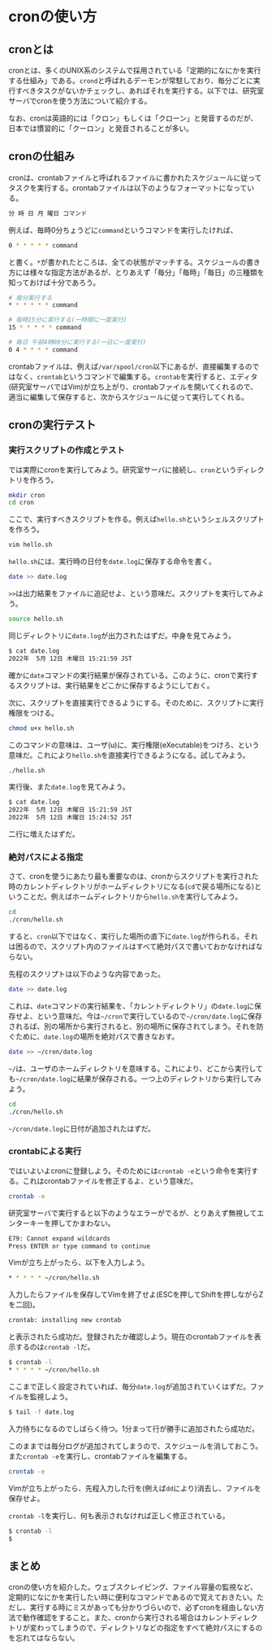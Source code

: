 # cronの使い方

## cronとは

cronとは、多くのUNIX系のシステムで採用されている「定期的になにかを実行する仕組み」である。`crond`と呼ばれるデーモンが常駐しており、毎分ごとに実行すべきタスクがないかチェックし、あればそれを実行する。以下では、研究室サーバでcronを使う方法について紹介する。

なお、cronは英語的には「クロン」もしくは「クローン」と発音するのだが、日本では慣習的に「クーロン」と発音されることが多い。

## cronの仕組み

cronは、crontabファイルと呼ばれるファイルに書かれたスケジュールに従ってタスクを実行する。crontabファイルは以下のようなフォーマットになっている。

```sh
分 時 日 月 曜日 コマンド
```

例えば、毎時0分ちょうどに`command`というコマンドを実行したければ、

```sh
0 * * * * * command
```

と書く。`*`が書かれたところは、全ての状態がマッチする。スケジュールの書き方には様々な指定方法があるが、とりあえず「毎分」「毎時」「毎日」の三種類を知っておけば十分であろう。

```sh
# 毎分実行する
* * * * * * command

# 毎時15分に実行する(一時間に一度実行)
15 * * * * * command

# 毎日 午前4時00分に実行する(一日に一度実行)
0 4 * * * * command
```

crontabファイルは、例えば`/var/spool/cron`以下にあるが、直接編集するのではなく、`crontab`というコマンドで編集する。`crontab`を実行すると、エディタ(研究室サーバではVim)が立ち上がり、crontabファイルを開いてくれるので、適当に編集して保存すると、次からスケジュールに従って実行してくれる。

## cronの実行テスト

### 実行スクリプトの作成とテスト

では実際にcronを実行してみよう。研究室サーバに接続し、`cron`というディレクトリを作ろう。

```sh
mkdir cron
cd cron
```

ここで、実行すべきスクリプトを作る。例えば`hello.sh`というシェルスクリプトを作ろう。

```sh
vim hello.sh
```

`hello.sh`には、実行時の日付を`date.log`に保存する命令を書く。

```sh
date >> date.log
```

`>>`は出力結果をファイルに追記せよ、という意味だ。スクリプトを実行してみよう。

```sh
source hello.sh
```

同じディレクトリに`date.log`が出力されたはずだ。中身を見てみよう。

```sh
$ cat date.log
2022年  5月 12日 木曜日 15:21:59 JST
```

確かに`date`コマンドの実行結果が保存されている。このように、cronで実行するスクリプトは、実行結果をどこかに保存するようにしておく。

次に、スクリプトを直接実行できるようにする。そのために、スクリプトに実行権限をつける。

```sh
chmod u+x hello.sh
```

このコマンドの意味は、ユーザ(u)に、実行権限(eXecutable)をつけろ、という意味だ。これにより`hello.sh`を直接実行できるようになる。試してみよう。

```sh
./hello.sh
```

実行後、また`date.log`を見てみよう。

```sh
$ cat date.log
2022年  5月 12日 木曜日 15:21:59 JST
2022年  5月 12日 木曜日 15:24:52 JST
```

二行に増えたはずだ。

### 絶対パスによる指定

さて、cronを使うにあたり最も重要なのは、cronからスクリプトを実行された時のカレントディレクトリがホームディレクトリになる(`cd`で戻る場所になる)ということだ。例えばホームディレクトリから`hello.sh`を実行してみよう。

```sh
cd
./cron/hello.sh
```

すると、`cron`以下ではなく、実行した場所の直下に`date.log`が作られる。それは困るので、スクリプト内のファイルはすべて絶対パスで書いておかなければならない。

先程のスクリプトは以下のような内容であった。

```sh
date >> date.log
```

これは、`date`コマンドの実行結果を、「カレントディレクトリ」の`date.log`に保存せよ、という意味だ。今は`~/cron`で実行しているので`~/cron/date.log`に保存されるば、別の場所から実行されると、別の場所に保存されてしまう。それを防ぐために、`date.log`の場所を絶対パスで書きなおす。

```sh
date >> ~/cron/date.log
```

`~/`は、ユーザのホームディレクトリを意味する。これにより、どこから実行しても`~/cron/date.log`に結果が保存される。一つ上のディレクトリから実行してみよう。

```sh
cd
./cron/hello.sh
```

`~/cron/date.log`に日付が追加されたはずだ。

### crontabによる実行

ではいよいよcronに登録しよう。そのためには`crontab -e`という命令を実行する。これはcrontabファイルを修正するよ、という意味だ。

```sh
crontab -e
```

研究室サーバで実行すると以下のようなエラーがでるが、とりあえず無視してエンターキーを押してかまわない。

```txt
E79: Cannot expand wildcards
Press ENTER or type command to continue
```

Vimが立ち上がったら、以下を入力しよう。

```sh
* * * * * ~/cron/hello.sh
```

入力したらファイルを保存してVimを終了せよ(ESCを押してShiftを押しながらZを二回)。

```txt
crontab: installing new crontab
```

と表示されたら成功だ。登録されたか確認しよう。現在のcrontabファイルを表示するのは`crontab -l`だ。

```sh
$ crontab -l
* * * * * ~/cron/hello.sh
```

ここまで正しく設定されていれば、毎分`date.log`が追加されていくはずだ。ファイルを監視しよう。

```sh
$ tail -f date.log
```

入力待ちになるのでしばらく待つ。1分まって行が勝手に追加されたら成功だ。

このままでは毎分ログが追加されてしまうので、スケジュールを消しておこう。また`crontab -e`を実行し、crontabファイルを編集する。

```sh
crontab -e
```

Vimが立ち上がったら、先程入力した行を(例えば`dd`により)消去し、ファイルを保存せよ。

`crontab -l`を実行し、何も表示されなければ正しく修正されている。

```sh
$ crontab -l
$
```

## まとめ

cronの使い方を紹介した。ウェブスクレイピング、ファイル容量の監視など、定期的になにかを実行したい時に便利なコマンドであるので覚えておきたい。ただし、実行する時にミスがあっても分かりづらいので、必ずcronを経由しない方法で動作確認をすること。また、cronから実行される場合はカレントディレクトリが変わってしまうので、ディレクトリなどの指定をすべて絶対パスにするのを忘れてはならない。
